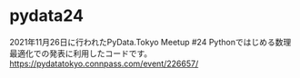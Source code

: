 # pydata24

2021年11月26日に行われたPyData.Tokyo Meetup #24 Pythonではじめる数理最適化での発表に利用したコードです。 
https://pydatatokyo.connpass.com/event/226657/
